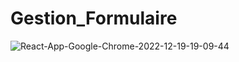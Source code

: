 # Gestion_Formulaire

![React-App-Google-Chrome-2022-12-19-19-09-44](https://user-images.githubusercontent.com/83458760/208492266-8a8df47c-d0c0-462f-ad41-e082e4742588.gif)

